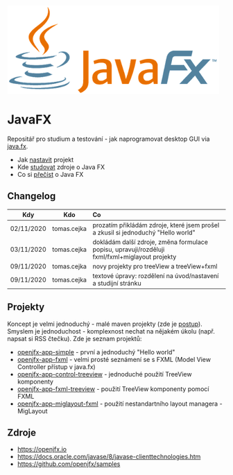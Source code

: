 ![JavaFX logo](/pics/JavaFX_Logo.png "Java FX logo")
# JavaFX
Repositář pro studium a testování - jak naprogramovat desktop GUI via [java.fx](https://en.wikipedia.org/wiki/JavaFX).

* Jak [nastavit](https://github.com/tomascejka/javafx/blob/main/SETUP.md) projekt
* Kde [studovat](https://github.com/tomascejka/javafx/blob/main/STUDY.md) zdroje o Java FX
* Co si [přečíst](https://github.com/tomascejka/javafx/tree/main/doc) o Java FX

## Changelog
| Kdy        | Kdo         | Co           |
| ---------- |:-----------:| :---------------------------------------------------------------------------------|
| 02/11/2020 | tomas.cejka | prozatím přikládám zdroje, které jsem prošel a zkusil si jednoduchý "Hello world" |
| 03/11/2020 | tomas.cejka | dokládám další zdroje, změna formulace popisu, upravuji/rozděluji fxml/fxml+miglayout projekty |
| 09/11/2020 | tomas.cejka | novy projekty pro treeView a treeView+fxml |
| 09/11/2020 | tomas.cejka | textové úpravy: rozdělení na úvod/nastavení a studijní stránku |

## Projekty
Koncept je velmi jednoduchý - malé maven projekty (zde je [postup](https://github.com/tomascejka/javafx/blob/main/SETUP.md)). Smyslem je jednoduchost - komplexnost nechat na nějakém úkolu (např. napsat si RSS čtečku). Zde je seznam projektů:

* [openjfx-app-simple](https://github.com/tomascejka/javafx/tree/main/openjfx-app-simple) - první a jednoduchý "Hello world"
* [openjfx-app-fxml](https://github.com/tomascejka/javafx/tree/main/openjfx-app-fxml) - velmi prosté seznámení se s FXML (Model View Controller přístup v java.fx)
* [openjfx-app-control-treeview](https://github.com/tomascejka/javafx/tree/main/openjfx-app-control-treeview) - jednoduché použití TreeView komponenty
* [openjfx-app-fxml-treeview](https://github.com/tomascejka/javafx/tree/main/openjfx-app-fxml-treeview) - použití TreeView komponenty pomocí FXML
* [openjfx-app-miglayout-fxml](https://github.com/tomascejka/javafx/tree/main/openjfx-app-miglayout-fxml) - použití nestandartního layout managera - MigLayout

## Zdroje
* https://openjfx.io
* https://docs.oracle.com/javase/8/javase-clienttechnologies.htm
* https://github.com/openjfx/samples
